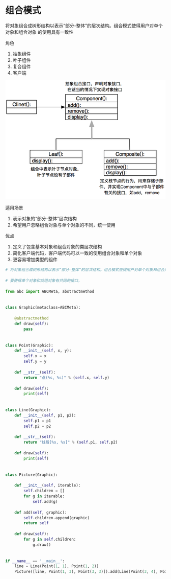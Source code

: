 # 组合模式

将对象组合成树形结构以表示“部分-整体”的层次结构。组合模式使得用户对单个对象和组合对象
的使用具有一致性

角色
1. 抽象组件
2. 叶子组件
3. 复合组件
4. 客户端

![](../.img/组合模式.png)

适用场景
1. 表示对象的“部分-整体”层次结构
2. 希望用户忽略组合对象与单个对象的不同，统一使用

优点
1. 定义了包含基本对象和组合对象的类层次结构
2. 简化客户端代码，客户端代码可以一致的使用组合对象和单个对象
3. 更容易增加类型的组件

```python
# 将对象组合成树形结构以表示“部分-整体”的层次结构。组合模式使得用户对单个对象和组合对象的使用具有一致性

# 要使得单个对象和成组对象有共同的接口，

from abc import ABCMeta, abstractmethod


class Graphic(metaclass=ABCMeta):

    @abstractmethod
    def draw(self):
        pass


class Point(Graphic):
    def __init__(self, x, y):
        self.x = x
        self.y = y

    def __str__(self):
        return "点(%s, %s)" % (self.x, self.y)

    def draw(self):
        print(self)


class Line(Graphic):
    def __init__(self, p1, p2):
        self.p1 = p1
        self.p2 = p2

    def __str__(self):
        return "线段[%s, %s]" % (self.p1, self.p2)

    def draw(self):
        print(self)


class Picture(Graphic):

    def __init__(self, iterable):
        self.children = []
        for g in iterable:
            self.add(g)

    def add(self, graphic):
        self.children.append(graphic)
        return self

    def draw(self):
        for g in self.children:
            g.draw()


if __name__ == '__main__':
    line = Line(Point(1, 1), Point(1, 2))
    Picture([line, Point(1, 3), Point(3, 3)]).add(Line(Point(3, 4), Point(5, 6))).draw()
```


